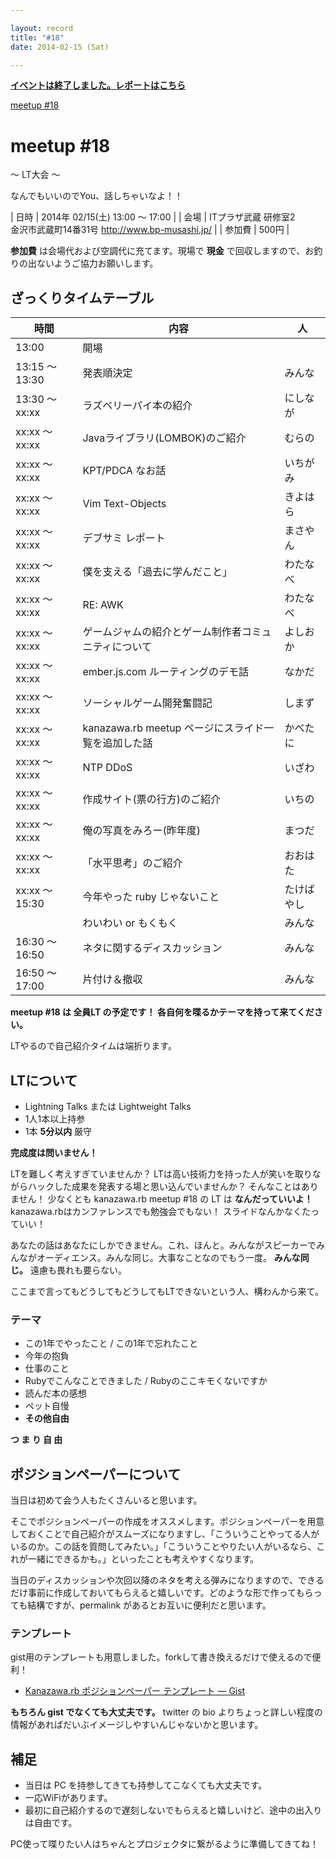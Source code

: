 ```yaml
---

layout: record
title: "#18"
date: 2014-02-15 (Sat)

---
```


<p>
<a href="./report.html"><strong>イベントは終了しました。レポートはこちら</strong></a></p>

<div class="doorkeeper-widget">
<a href="http://kzrb.doorkeeper.jp/events/8563" class="doorkeeper-registration-widget">meetup
#18</a><script src="http://widgets.doorkeeper.jp/w/widget.js" type="text/javascript"></script>

</div>

meetup #18
===========

〜 LT大会 〜

なんでもいいのでYou、話しちゃいなよ！！


| 日時   | 2014年 02/15(土) 13:00 〜 17:00 |
| 会場   | ITプラザ武蔵 研修室2<br>金沢市武蔵町14番31号 <a href="http://www.bp-musashi.jp/">http://www.bp-musashi.jp/</a> |
| 参加費 | 500円 |


**参加費** は会場代および空調代に充てます。現場で **現金**
で回収しますので、お釣りの出ないようご協力お願いします。

ざっくりタイムテーブル
----------------------

 |時間            |内容                                                  |人|
 |----------------|------------------------------------------------------|------------|
 |13:00           |開場                                                  ||
 |13:15 〜 13:30  |発表順決定                                            |みんな|
 |13:30 〜 xx:xx  |ラズベリーパイ本の紹介                                |にしなが|
 |xx:xx 〜 xx:xx  |Javaライブラリ(LOMBOK)のご紹介                        |むらの|
 |xx:xx 〜 xx:xx  |KPT/PDCA なお話                                       |いちがみ|
 |xx:xx 〜 xx:xx  |Vim Text-Objects                                      |きよはら|
 |xx:xx 〜 xx:xx  |デブサミ レポート                                     |まさやん|
 |xx:xx 〜 xx:xx  |僕を支える「過去に学んだこと」                        |わたなべ|
 |xx:xx 〜 xx:xx  |RE: AWK                                               |わたなべ|
 |xx:xx 〜 xx:xx  |ゲームジャムの紹介とゲーム制作者コミュニティについて  |よしおか|
 |xx:xx 〜 xx:xx  |ember.js.com ルーティングのデモ話                     |なかだ|
 |xx:xx 〜 xx:xx  |ソーシャルゲーム開発奮闘記                            |しまず|
 |xx:xx 〜 xx:xx  |kanazawa.rb meetup ページにスライド一覧を追加した話   |かべたに|
 |xx:xx 〜 xx:xx  |NTP DDoS                                              |いざわ|
 |xx:xx 〜 xx:xx  |作成サイト(票の行方)のご紹介                          |いちの|
 |xx:xx 〜 xx:xx  |俺の写真をみろー(昨年度)                              |まつだ|
 |xx:xx 〜 xx:xx  |「水平思考」のご紹介                                  |おおはた|
 |xx:xx 〜 15:30  |今年やった ruby じゃないこと                          |たけばやし|
 |                |わいわい or もくもく                                  |みんな|
 |16:30 〜 16:50  |ネタに関するディスカッション                          |みんな|
 |16:50 〜 17:00  |片付け＆撤収                                          |みんな|

**meetup #18 は 全員LT の予定です！
各自何を喋るかテーマを持って来てください。**

LTやるので自己紹介タイムは端折ります。

LTについて
----------

* Lightning Talks または Lightweight Talks
 * 1人1本以上持参
 * 1本 **5分以内** 厳守

**完成度は問いません！**

LTを難しく考えすぎていませんか？
LTは高い技術力を持った人が笑いを取りながらハックした成果を発表する場と思い込んでいませんか？
そんなことはありません！ 少なくとも kanazawa.rb meetup #18 の LT は
**なんだっていいよ！** kanazawa.rbはカンファレンスでも勉強会でもない！
スライドなんかなくたっていい！

あなたの話はあなたにしかできません。これ、ほんと。みんながスピーカーでみんながオーディエンス。みんな同じ。大事なことなのでもう一度。
**みんな同じ。** 遠慮も畏れも要らない。

ここまで言ってもどうしてもどうしてもLTできないという人、構わんから来て。

### テーマ

* この1年でやったこと / この1年で忘れたこと
 * 今年の抱負
 * 仕事のこと
 * Rubyでこんなことできました / Rubyのここキモくないですか
 * 読んだ本の感想
 * ペット自慢
 * **その他自由**

**つ ま り 自 由**

ポジションペーパーについて
--------------------------

当日は初めて会う人もたくさんいると思います。

そこでポジションペーパーの作成をオススメします。ポジションペーパーを用意しておくことで自己紹介がスムーズになりますし、「こういうことやってる人がいるのか。この話を質問してみたい。」「こういうことやりたい人がいるなら、これが一緒にできるかも。」といったことも考えやすくなります。

当日のディスカッションや次回以降のネタを考える弾みになりますので、できるだけ事前に作成しておいてもらえると嬉しいです。どのような形で作ってもらっても結構ですが、permalink
があるとお互いに便利だと思います。

### テンプレート

gist用のテンプレートも用意しました。forkして書き換えるだけで使えるので便利！

* [Kanazawa.rb ポジションペーパー テンプレート — Gist](https://gist.github.com/5a523ec3180002229a32)

**もちろん gist でなくても大丈夫です。** twitter の bio
よりちょっと詳しい程度の情報があればだいぶイメージしやすいんじゃないかと思います。

補足
----

* 当日は PC を持参してきても持参してこなくても大丈夫です。
* 一応WiFiがあります。
* 最初に自己紹介するので遅刻しないでもらえると嬉しいけど、途中の出入りは自由です。

PC使って喋りたい人はちゃんとプロジェクタに繋がるように準備してきてね！
